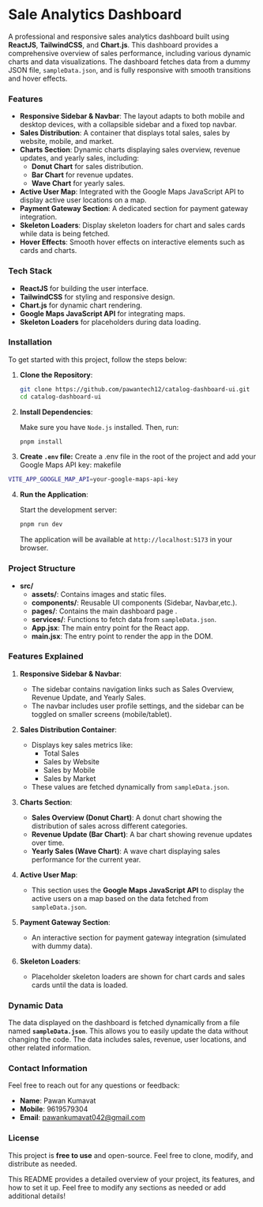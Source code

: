 # Sale Analytics Dashboard

A professional and responsive sales analytics dashboard built using **ReactJS**, **TailwindCSS**, and **Chart.js**. This dashboard provides a comprehensive overview of sales performance, including various dynamic charts and data visualizations. The dashboard fetches data from a dummy JSON file, `sampleData.json`, and is fully responsive with smooth transitions and hover effects.

### Features

- **Responsive Sidebar & Navbar**: The layout adapts to both mobile and desktop devices, with a collapsible sidebar and a fixed top navbar.
- **Sales Distribution**: A container that displays total sales, sales by website, mobile, and market.
- **Charts Section**: Dynamic charts displaying sales overview, revenue updates, and yearly sales, including:
  - **Donut Chart** for sales distribution.
  - **Bar Chart** for revenue updates.
  - **Wave Chart** for yearly sales.
- **Active User Map**: Integrated with the Google Maps JavaScript API to display active user locations on a map.
- **Payment Gateway Section**: A dedicated section for payment gateway integration.
- **Skeleton Loaders**: Display skeleton loaders for chart and sales cards while data is being fetched.
- **Hover Effects**: Smooth hover effects on interactive elements such as cards and charts.

### Tech Stack

- **ReactJS** for building the user interface.
- **TailwindCSS** for styling and responsive design.
- **Chart.js** for dynamic chart rendering.
- **Google Maps JavaScript API** for integrating maps.
- **Skeleton Loaders** for placeholders during data loading.

### Installation

To get started with this project, follow the steps below:

1. **Clone the Repository**:

   ```bash
   git clone https://github.com/pawantech12/catalog-dashboard-ui.git
   cd catalog-dashboard-ui
   ```

2. **Install Dependencies**:

   Make sure you have `Node.js` installed. Then, run:

   ```bash
   pnpm install
   ```

3. **Create `.env` file:**
   Create a .env file in the root of the project and add your Google Maps API key:
   makefile

```bash
VITE_APP_GOOGLE_MAP_API=your-google-maps-api-key
```

4. **Run the Application**:

   Start the development server:

   ```bash
   pnpm run dev
   ```

   The application will be available at `http://localhost:5173` in your browser.

### Project Structure

- **src/**
  - **assets/**: Contains images and static files.
  - **components/**: Reusable UI components (Sidebar, Navbar,etc.).
  - **pages/**: Contains the main dashboard page .
  - **services/**: Functions to fetch data from `sampleData.json`.
  - **App.jsx**: The main entry point for the React app.
  - **main.jsx**: The entry point to render the app in the DOM.

### Features Explained

1. **Responsive Sidebar & Navbar**:

   - The sidebar contains navigation links such as Sales Overview, Revenue Update, and Yearly Sales.
   - The navbar includes user profile settings, and the sidebar can be toggled on smaller screens (mobile/tablet).

2. **Sales Distribution Container**:

   - Displays key sales metrics like:
     - Total Sales
     - Sales by Website
     - Sales by Mobile
     - Sales by Market
   - These values are fetched dynamically from `sampleData.json`.

3. **Charts Section**:

   - **Sales Overview (Donut Chart)**: A donut chart showing the distribution of sales across different categories.
   - **Revenue Update (Bar Chart)**: A bar chart showing revenue updates over time.
   - **Yearly Sales (Wave Chart)**: A wave chart displaying sales performance for the current year.

4. **Active User Map**:

   - This section uses the **Google Maps JavaScript API** to display the active users on a map based on the data fetched from `sampleData.json`.

5. **Payment Gateway Section**:

   - An interactive section for payment gateway integration (simulated with dummy data).

6. **Skeleton Loaders**:
   - Placeholder skeleton loaders are shown for chart cards and sales cards until the data is loaded.

### Dynamic Data

The data displayed on the dashboard is fetched dynamically from a file named **`sampleData.json`**. This allows you to easily update the data without changing the code. The data includes sales, revenue, user locations, and other related information.

### Contact Information

Feel free to reach out for any questions or feedback:

- **Name**: Pawan Kumavat
- **Mobile**: 9619579304
- **Email**: pawankumavat042@gmail.com

### License

This project is **free to use** and open-source. Feel free to clone, modify, and distribute as needed.

This README provides a detailed overview of your project, its features, and how to set it up. Feel free to modify any sections as needed or add additional details!
